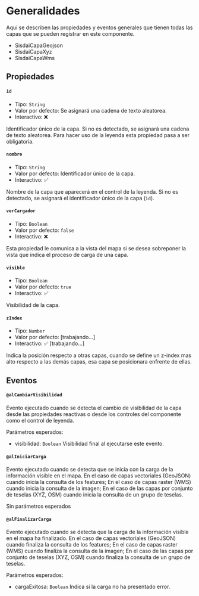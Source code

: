 # Generalidades

Aquí se describen las propiedades y eventos generales que tienen todas las capas que se pueden registrar en este componente.
- SisdaiCapaGeojson
- SisdaiCapaXyz
- SisdaiCapaWms

## Propiedades

#### `id`

- Tipo: `String`
- Valor por defecto: Se asignará una cadena de texto aleatorea.
- Interactivo: ❌

Identificador único de la capa. Si no es detectado, se asignará una cadena de texto aleatorea. Para hacer uso de la leyenda esta propiedad pasa a ser obligatoria.

#### `nombre`

- Tipo: `String`
- Valor por defecto: Identificador único de la capa.
- Interactivo: ✅

Nombre de la capa que aparecerá en el control de la leyenda. Si no es detectado, se asignará el identificador único de la capa (`id`).

#### `verCargador`

- Tipo: `Boolean`
- Valor por defecto: `false`
- Interactivo: ❌

Esta propiedad le comunica a la vista del mapa si se desea sobreponer la vista que indica el proceso de carga de una capa.

#### `visible`

- Tipo: `Boolean`
- Valor por defecto: `true`
- Interactivo: ✅

Visibilidad de la capa.

#### `zIndex`

- Tipo: `Number`
- Valor por defecto: [trabajando...]
- Interactivo: ✅ [trabajando...]

Indica la posición respecto a otras capas, cuando se define un z-index mas alto respecto a las demás capas, esa capa se posicionara enfrente de ellas.

## Eventos

#### `@alCambiarVisibilidad`

Evento ejecutado cuando se detecta el cambio de visibilidad de la capa desde las propiedades reactivas o desde los controles del componente como el control de leyenda.

Parámetros esperados:
- visibilidad: `Boolean` Visibilidad final al ejecutarse este evento.

#### `@alIniciarCarga`

Evento ejecutado cuando se detecta que se inicia con la carga de la información visible en el mapa. En el caso de capas vectoriales (GeoJSON) cuando inicia la consulta de los features; En el caso de capas raster (WMS) cuando inicia la consulta de la imagen; En el caso de las capas por conjunto de teselas (XYZ, OSM) cuando inicia la consulta de un grupo de teselas.

Sin parámetros esperados

#### `@alFinalizarCarga`

Evento ejecutado cuando se detecta que la carga de la información visible en el mapa ha finalizado. En el caso de capas vectoriales (GeoJSON) cuando finaliza la consulta de los features; En el caso de capas raster (WMS) cuando finaliza la consulta de la imagen; En el caso de las capas por conjunto de teselas (XYZ, OSM) cuando finaliza la consulta de un grupo de teselas.

Parámetros esperados:
- cargaExitosa: `Boolean` Indica si la carga no ha presentado error.